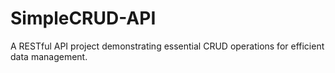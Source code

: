 # SimpleCRUD-API
A RESTful API project demonstrating essential CRUD operations for efficient data management.
